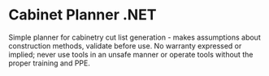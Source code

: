 # Cabinet Planner .NET
Simple planner for cabinetry cut list generation - makes assumptions about construction methods, validate before use. No warranty expressed or implied; never use tools in an unsafe manner or operate tools without the proper training and PPE.
